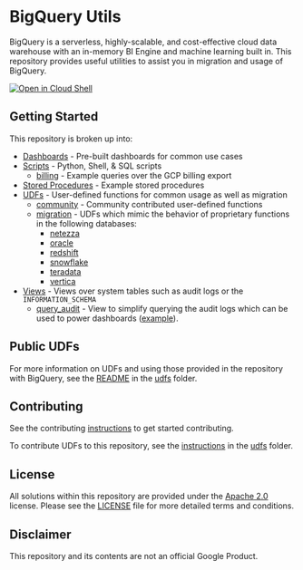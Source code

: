 # BigQuery Utils

BigQuery is a serverless, highly-scalable, and cost-effective cloud data
warehouse with an in-memory BI Engine and machine learning built in. This
repository provides useful utilities to assist you in migration and usage of
BigQuery.

[![Open in Cloud Shell](http://gstatic.com/cloudssh/images/open-btn.svg)](https://console.cloud.google.com/cloudshell/editor?cloudshell_git_repo=https%3A%2F%2Fgithub.com%2FGoogleCloudPlatform%2Fbigquery-utils.git)

## Getting Started

This repository is broken up into:

*   [Dashboards](/dashboards) - Pre-built dashboards for common use cases
*   [Scripts](/scripts) - Python, Shell, & SQL scripts
    *   [billing](/scripts/billing) - Example queries over the GCP billing
        export
*   [Stored Procedures](/stored_procedures) - Example stored procedures
*   [UDFs](/udfs) - User-defined functions for common usage as well as migration
    *   [community](/udfs/community) - Community contributed user-defined
        functions
    *   [migration](/udfs/migration) - UDFs which mimic the behavior of
        proprietary functions in the following databases:
        *   [netezza](/udfs/migration/netezza)
        *   [oracle](/udfs/migration/oracle)
        *   [redshift](/udfs/migration/redshift)
        *   [snowflake](/udfs/migration/snowflake)
        *   [teradata](/udfs/migration/teradata)
        *   [vertica](/udfs/migration/vertica)
*   [Views](/views) - Views over system tables such as audit logs or the
    `INFORMATION_SCHEMA`
    *   [query_audit](/views/audit/query_audit.sql) - View to simplify querying
        the audit logs which can be used to power dashboards
        ([example](https://codelabs.developers.google.com/codelabs/bigquery-pricing-workshop/#0)).

## Public UDFs

For more information on UDFs and using those provided in the repository with
BigQuery, see the [README](/udfs/README.md) in the [udfs](/udfs) folder.

## Contributing

See the contributing [instructions](/CONTRIBUTING.md) to get started
contributing.

To contribute UDFs to this repository, see the
[instructions](/udfs/CONTRIBUTING.md) in the [udfs](/udfs) folder.

## License

All solutions within this repository are provided under the
[Apache 2.0](https://www.apache.org/licenses/LICENSE-2.0) license. Please see
the [LICENSE](/LICENSE) file for more detailed terms and conditions.

## Disclaimer

This repository and its contents are not an official Google Product.
